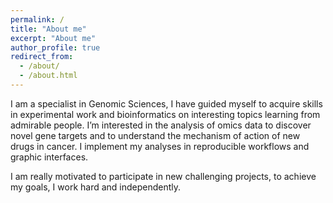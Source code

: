 ```yaml
---
permalink: /
title: "About me"
excerpt: "About me"
author_profile: true
redirect_from: 
  - /about/
  - /about.html
---
```


I am a specialist in Genomic Sciences, I have guided myself to acquire skills in experimental work and bioinformatics on interesting topics learning from admirable people. I’m interested in the analysis of omics data to discover novel gene targets and to understand the mechanism of action of new drugs in cancer. I implement my analyses in reproducible workflows and graphic interfaces. 

I am really motivated to participate in new challenging projects, to achieve my goals, I work hard and independently.

